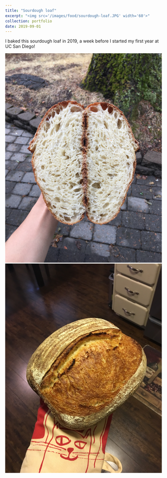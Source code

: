 ```yaml
---
title: "Sourdough loaf"
excerpt: "<img src='/images/food/sourdough-loaf.JPG' width='60'>"
collection: portfolio
date: 2019-09-01
---
```


I baked this sourdough loaf in 2019, a week before I started my first year at UC San Diego!

![](/images/food/sourdough-loaf-cut.JPG)
![](/images/food/sourdough-loaf.JPG)